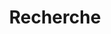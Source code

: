 ---
title: "Recherche"
layout: "search"
placeholder: "Entrez pour rechercher"
lastmod: "2024-11-06T17:01:26+08:00"
---